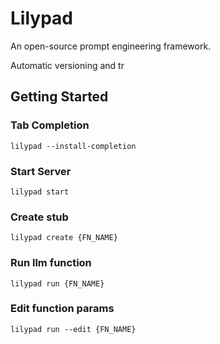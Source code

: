 # Lilypad

An open-source prompt engineering framework.

Automatic versioning and tr

## Getting Started

### Tab Completion

`lilypad --install-completion`

### Start Server

`lilypad start`

### Create stub

`lilypad create {FN_NAME}`

### Run llm function

`lilypad run {FN_NAME}`

### Edit function params

`lilypad run --edit {FN_NAME}`
